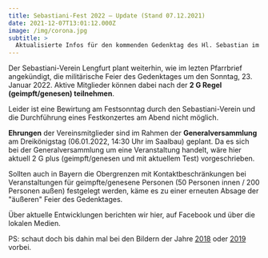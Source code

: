 ```yaml
---
title: Sebastiani-Fest 2022 – Update (Stand 07.12.2021)
date: 2021-12-07T13:01:12.000Z
image: /img/corona.jpg
subtitle: >
  Aktualisierte Infos für den kommenden Gedenktag des Hl. Sebastian im Jahr 2022 – Stand 7.12.2021
---
```


Der Sebastiani-Verein Lengfurt plant weiterhin, wie im lezten Pfarrbrief angekündigt, die militärische Feier des Gedenktages um den Sonntag, 23. Januar 2022. Aktive Mitglieder können dabei nach der **2 G Regel (geimpft/genesen) teilnehmen**.

Leider ist eine Bewirtung am Festsonntag durch den Sebastiani-Verein und die Durchführung eines Festkonzertes am Abend nicht möglich. 

**Ehrungen** der Vereinsmitglieder sind im Rahmen der **Generalversammlung** am Dreikönigstag (06.01.2022, 14:30 Uhr im Saalbau) geplant. 
Da es sich bei der Generalversammlung um eine Veranstaltung handelt, wäre hier aktuell 2 G plus (geimpft/genesen und mit aktuellem Test) vorgeschrieben.
 
Sollten auch in Bayern die Obergrenzen mit Kontaktbeschränkungen bei Veranstaltungen für geimpfte/genesene Personen (50 Personen innen / 200 Personen außen) festgelegt werden, käme es zu einer erneuten Absage der "äußeren" Feier des Gedenktages. 
 
Über aktuelle Entwicklungen berichten wir hier, auf Facebook und über die lokalen Medien.

PS: schaut doch bis dahin mal bei den Bildern der Jahre [2018](/bilder/2018/) oder [2019](/bilder/2019/) vorbei.